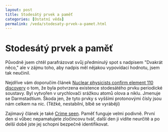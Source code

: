 ```yaml
---
layout: post
title: Stodesátý prvek a paměť
categories: [Ostatní věda]
permalink: /veda/stodesaty-prvek-a-pamet.html
---
```

# Stodesátý prvek a paměť

Původně jsem chtěl parafrázovat svůj předminulý spot s nadpisem "Dvakrát něco," ale v zájmu toho, aby nadpis měl nějakou vypovídací hodnotu, jsem tak neučinil.

Nejdříve vám doporučím článek [Nuclear physicists confirm element 110 discovery](http://physicsweb.org/article/news/7/7/5) o tom, že byla potvrzena existence stodesátého prvku periodické soustavy. Byl vytvořen v urychlovači srážkou atomů olova a niklu. Jmenuje se Darmstadtium. Škoda jen, že tyto prvky s vyššími protonovými čísly jsou nám celkem na nic. (Těžké, nestabilní, blbě se vyrábějí)

Zajímavý článek je také [Crime seen](http://www.popsci.com/popsci/science/article/0,12543,462534,00.html). Paměť funguje velmi podivně. První den si vůbec nepamatujete zločincovu tvář, další den ji vidíte neurčitě a po delší době jste jej schopni bezpečně identifikovat.

